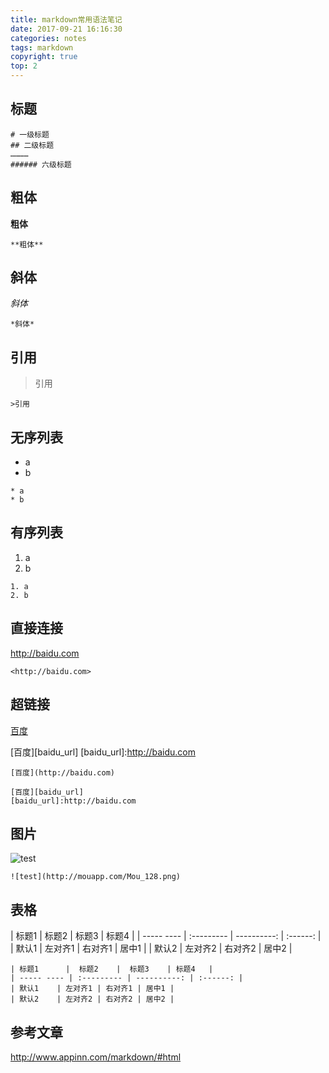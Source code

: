 ```yaml
---
title: markdown常用语法笔记
date: 2017-09-21 16:16:30
categories: notes
tags: markdown
copyright: true
top: 2
---
```



## 标题
```
# 一级标题
## 二级标题
…………
###### 六级标题
```

## 粗体
**粗体**
```
**粗体**
```

## 斜体
*斜体*

```
*斜体*
```

## 引用
>引用

```
>引用
```

## 无序列表
* a
* b

```
* a
* b
```

## 有序列表
1. a
2. b

```
1. a
2. b
```

## 直接连接
<http://baidu.com>

```
<http://baidu.com>
```

## 超链接
[百度](http://baidu.com)

[百度][baidu_url]
[baidu_url]:http://baidu.com

```
[百度](http://baidu.com)

[百度][baidu_url]
[baidu_url]:http://baidu.com
```

## 图片
![test](http://mouapp.com/Mou_128.png)

```
![test](http://mouapp.com/Mou_128.png)
```

## 表格

| 标题1      |  标题2    |  标题3    | 标题4   |
| ----- ---- | :--------- | ----------: | :------: |
| 默认1    | 左对齐1 | 右对齐1 | 居中1 |
| 默认2    | 左对齐2 | 右对齐2 | 居中2 |

```
| 标题1      |  标题2    |  标题3    | 标题4   |
| ----- ---- | :--------- | ----------: | :------: |
| 默认1    | 左对齐1 | 右对齐1 | 居中1 |
| 默认2    | 左对齐2 | 右对齐2 | 居中2 |
```

## 参考文章
<http://www.appinn.com/markdown/#html>












  		










